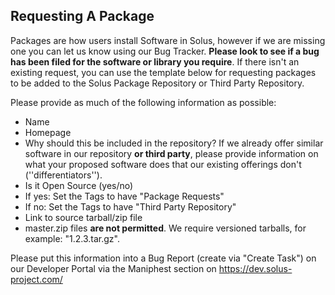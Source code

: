 ## Requesting A Package

Packages are how users install Software in Solus, however if we are missing one you can let us know using our Bug Tracker. **Please look to see if a bug has been filed for the software or library you require**. If there isn't an existing request, you can 
use the template below for requesting packages to be added to the Solus Package Repository or Third Party Repository.

Please provide as much of the following information as possible:

- Name
- Homepage
- Why should this be included in the repository? If we already offer similar software in our repository **or third party**, please provide information on what your proposed software does that our existing offerings don't (''differentiators'').
- Is it Open Source (yes/no)
 - If yes: Set the Tags to have "Package Requests"
 - If no: Set the Tags to have "Third Party Repository"
- Link to source tarball/zip file
 - master.zip files **are not permitted**. We require versioned tarballs, for example: "1.2.3.tar.gz".

Please put this information into a Bug Report (create via "Create Task") on our Developer Portal via the Maniphest section on https://dev.solus-project.com/